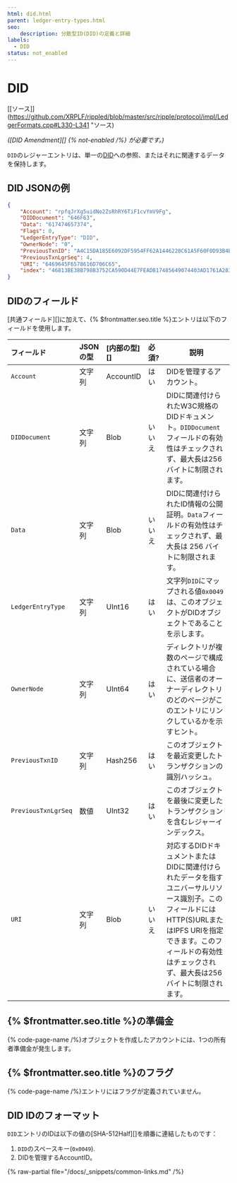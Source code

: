 ```yaml
---
html: did.html
parent: ledger-entry-types.html
seo:
    description: 分散型ID(DID)の定義と詳細
labels:
  - DID
status: not_enabled
---
```

# DID
[[ソース]](https://github.com/XRPLF/rippled/blob/master/src/ripple/protocol/impl/LedgerFormats.cpp#L330-L341 "ソース)

_([DID Amendment][] {% not-enabled /%} が必要です。)_

`DID`のレジャーエントリは、単一の[DID](../../../../concepts/accounts/decentralized-identifiers.md)への参照、またはそれに関連するデータを保持します。


## DID JSONの例

```json
{
    "Account": "rpfqJrXg5uidNo2ZsRhRY6TiF1cvYmV9Fg",
    "DIDDocument": "646F63",
    "Data": "617474657374",
    "Flags": 0,
    "LedgerEntryType": "DID",
    "OwnerNode": "0",
    "PreviousTxnID": "A4C15DA185E6092DF5954FF62A1446220C61A5F60F0D93B4B09F708778E41120",
    "PreviousTxnLgrSeq": 4,
    "URI": "6469645F6578616D706C65",
    "index": "46813BE38B798B3752CA590D44E7FEADB17485649074403AD1761A2835CE91FF"
}
```

## DIDのフィールド

[共通フィールド][]に加えて、{% $frontmatter.seo.title %}エントリは以下のフィールドを使用します。

| フィールド            | JSONの型  | [内部の型][] | 必須? | 説明  |
|:--------------------|:----------|:-----------|:------|--------------|
| `Account`           | 文字列     | AccountID  | はい   | DIDを管理するアカウント。 |
| `DIDDocument`       | 文字列     | Blob       | いいえ | DIDに関連付けられたW3C規格のDIDドキュメント。`DIDDocument`フィールドの有効性はチェックされず、最大長は256バイトに制限されます。 |
| `Data`              | 文字列     | Blob       | いいえ | DIDに関連付けられたID情報の公開証明。`Data`フィールドの有効性はチェックされず、最大長は 256 バイトに制限されます。 |
| `LedgerEntryType`   | 文字列     | UInt16     | はい   | 文字列`DID`にマップされる値`0x0049`は、このオブジェクトがDIDオブジェクトであることを示します。 |
| `OwnerNode`         | 文字列     | UInt64     | はい   | ディレクトリが複数のページで構成されている場合に、送信者のオーナーディレクトリのどのページがこのエントリにリンクしているかを示すヒント。 |
| `PreviousTxnID`     | 文字列     | Hash256    | はい   | このオブジェクトを最近変更したトランザクションの識別ハッシュ。 |
| `PreviousTxnLgrSeq` | 数値       | UInt32     | はい   | このオブジェクトを最後に変更したトランザクションを含むレジャーインデックス。 |
| `URI`               | 文字列     | Blob       | いいえ  | 対応するDIDドキュメントまたはDIDに関連付けられたデータを指すユニバーサルリソース識別子。このフィールドにはHTTP(S)URLまたはIPFS URIを指定できます。このフィールドの有効性はチェックされず、最大長は256バイトに制限されます。 |


## {% $frontmatter.seo.title %}の準備金

{% code-page-name /%}オブジェクトを作成したアカウントには、1つの所有者準備金が発生します。


## {% $frontmatter.seo.title %}のフラグ

{% code-page-name /%}エントリにはフラグが定義されていません。


## DID IDのフォーマット

`DID`エントリのIDは以下の値の[SHA-512Half][]を順番に連結したものです：

1. `DID`のスペースキー(`0x0049`).
2. DIDを管理するAccountID。

{% raw-partial file="/docs/_snippets/common-links.md" /%}
